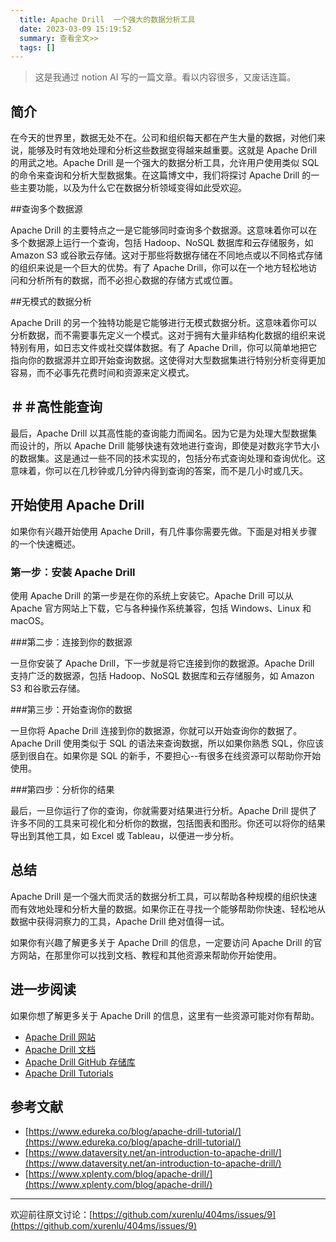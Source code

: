 ```yaml
---
  title: Apache Drill  一个强大的数据分析工具
  date: 2023-03-09 15:19:52
  summary: 查看全文>>
  tags: []
---
```


> 这是我通过 notion AI 写的一篇文章。看以内容很多，又废话连篇。

## 简介

在今天的世界里，数据无处不在。公司和组织每天都在产生大量的数据，对他们来说，能够及时有效地处理和分析这些数据变得越来越重要。这就是 Apache Drill 的用武之地。Apache Drill 是一个强大的数据分析工具，允许用户使用类似 SQL 的命令来查询和分析大型数据集。在这篇博文中，我们将探讨 Apache Drill 的一些主要功能，以及为什么它在数据分析领域变得如此受欢迎。

##查询多个数据源

Apache Drill 的主要特点之一是它能够同时查询多个数据源。这意味着你可以在多个数据源上运行一个查询，包括 Hadoop、NoSQL 数据库和云存储服务，如 Amazon S3 或谷歌云存储。这对于那些将数据存储在不同地点或以不同格式存储的组织来说是一个巨大的优势。有了 Apache Drill，你可以在一个地方轻松地访问和分析所有的数据，而不必担心数据的存储方式或位置。

##无模式的数据分析

Apache Drill 的另一个独特功能是它能够进行无模式数据分析。这意味着你可以分析数据，而不需要事先定义一个模式。这对于拥有大量非结构化数据的组织来说特别有用，如日志文件或社交媒体数据。有了 Apache Drill，你可以简单地把它指向你的数据源并立即开始查询数据。这使得对大型数据集进行特别分析变得更加容易，而不必事先花费时间和资源来定义模式。

## ＃＃高性能查询

最后，Apache Drill 以其高性能的查询能力而闻名。因为它是为处理大型数据集而设计的，所以 Apache Drill 能够快速有效地进行查询，即使是对数兆字节大小的数据集。这是通过一些不同的技术实现的，包括分布式查询处理和查询优化。这意味着，你可以在几秒钟或几分钟内得到查询的答案，而不是几小时或几天。

## 开始使用 Apache Drill

如果你有兴趣开始使用 Apache Drill，有几件事你需要先做。下面是对相关步骤的一个快速概述。

### 第一步：安装 Apache Drill

使用 Apache Drill 的第一步是在你的系统上安装它。Apache Drill 可以从 Apache 官方网站上下载，它与各种操作系统兼容，包括 Windows、Linux 和 macOS。

###第二步：连接到你的数据源

一旦你安装了 Apache Drill，下一步就是将它连接到你的数据源。Apache Drill 支持广泛的数据源，包括 Hadoop、NoSQL 数据库和云存储服务，如 Amazon S3 和谷歌云存储。

###第三步：开始查询你的数据

一旦你将 Apache Drill 连接到你的数据源，你就可以开始查询你的数据了。Apache Drill 使用类似于 SQL 的语法来查询数据，所以如果你熟悉 SQL，你应该感到很自在。如果你是 SQL 的新手，不要担心--有很多在线资源可以帮助你开始使用。

###第四步：分析你的结果

最后，一旦你运行了你的查询，你就需要对结果进行分析。Apache Drill 提供了许多不同的工具来可视化和分析你的数据，包括图表和图形。你还可以将你的结果导出到其他工具，如 Excel 或 Tableau，以便进一步分析。

## 总结

Apache Drill 是一个强大而灵活的数据分析工具，可以帮助各种规模的组织快速而有效地处理和分析大量的数据。如果你正在寻找一个能够帮助你快速、轻松地从数据中获得洞察力的工具，Apache Drill 绝对值得一试。

如果你有兴趣了解更多关于 Apache Drill 的信息，一定要访问 Apache Drill 的官方网站，在那里你可以找到文档、教程和其他资源来帮助你开始使用。

## 进一步阅读

如果你想了解更多关于 Apache Drill 的信息，这里有一些资源可能对你有帮助。

- [Apache Drill 网站](https://drill.apache.org/)
- [Apache Drill 文档](https://drill.apache.org/docs/)
- [Apache Drill GitHub 存储库](https://github.com/apache/drill/)
- [Apache Drill Tutorials](https://drill.apache.org/docs/tutorials/)

## 参考文献

- [https://www.edureka.co/blog/apache-drill-tutorial/](https://www.edureka.co/blog/apache-drill-tutorial/)
- [https://www.dataversity.net/an-introduction-to-apache-drill/](https://www.dataversity.net/an-introduction-to-apache-drill/)
- [https://www.xplenty.com/blog/apache-drill/](https://www.xplenty.com/blog/apache-drill/)

---

欢迎前往原文讨论：[https://github.com/xurenlu/404ms/issues/9](https://github.com/xurenlu/404ms/issues/9)
